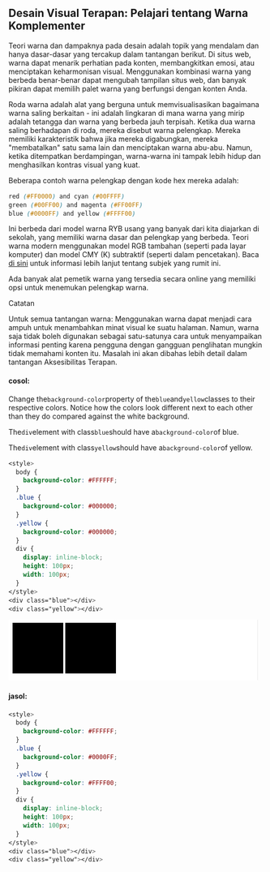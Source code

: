 ## Desain Visual Terapan: Pelajari tentang Warna Komplementer

Teori warna dan dampaknya pada desain adalah topik yang mendalam dan hanya dasar-dasar yang tercakup dalam tantangan berikut. Di situs web, warna dapat menarik perhatian pada konten, membangkitkan emosi, atau menciptakan keharmonisan visual. Menggunakan kombinasi warna yang berbeda benar-benar dapat mengubah tampilan situs web, dan banyak pikiran dapat memilih palet warna yang berfungsi dengan konten Anda.

Roda warna adalah alat yang berguna untuk memvisualisasikan bagaimana warna saling berkaitan - ini adalah lingkaran di mana warna yang mirip adalah tetangga dan warna yang berbeda jauh terpisah. Ketika dua warna saling berhadapan di roda, mereka disebut warna pelengkap. Mereka memiliki karakteristik bahwa jika mereka digabungkan, mereka "membatalkan" satu sama lain dan menciptakan warna abu-abu. Namun, ketika ditempatkan berdampingan, warna-warna ini tampak lebih hidup dan menghasilkan kontras visual yang kuat.

Beberapa contoh warna pelengkap dengan kode hex mereka adalah:

```css
red (#FF0000) and cyan (#00FFFF)
green (#00FF00) and magenta (#FF00FF)
blue (#0000FF) and yellow (#FFFF00)
```

Ini berbeda dari model warna RYB usang yang banyak dari kita diajarkan di sekolah, yang memiliki warna dasar dan pelengkap yang berbeda. Teori warna modern menggunakan model RGB tambahan \(seperti pada layar komputer\) dan model CMY \(K\) subtraktif \(seperti dalam pencetakan\). Baca [di sini](https://en.wikipedia.org/wiki/Color_model) untuk informasi lebih lanjut tentang subjek yang rumit ini.

Ada banyak alat pemetik warna yang tersedia secara online yang memiliki opsi untuk menemukan pelengkap warna.

Catatan

Untuk semua tantangan warna: Menggunakan warna dapat menjadi cara ampuh untuk menambahkan minat visual ke suatu halaman. Namun, warna saja tidak boleh digunakan sebagai satu-satunya cara untuk menyampaikan informasi penting karena pengguna dengan gangguan penglihatan mungkin tidak memahami konten itu. Masalah ini akan dibahas lebih detail dalam tantangan Aksesibilitas Terapan.

#### cosol:

Change the`background-color`property of the`blue`and`yellow`classes to their respective colors. Notice how the colors look different next to each other than they do compared against the white background.

The`div`element with class`blue`should have a`background-color`of blue.

The`div`element with class`yellow`should have a`background-color`of yellow.

```css
<style>
  body {
    background-color: #FFFFFF;
  }
  .blue {
    background-color: #000000;
  }
  .yellow {
    background-color: #000000;
  }
  div {
    display: inline-block;
    height: 100px;
    width: 100px;
  }
</style>
<div class="blue"></div>
<div class="yellow"></div>
```

![](/assets/bl1.jpg)

#### jasol:

```css
<style>
  body {
    background-color: #FFFFFF;
  }
  .blue {
    background-color: #0000FF;
  }
  .yellow {
    background-color: #FFFF00;
  }
  div {
    display: inline-block;
    height: 100px;
    width: 100px;
  }
</style>
<div class="blue"></div>
<div class="yellow"></div>
```



